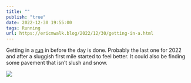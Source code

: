 ```yaml
---
title: ""
publish: "true"
date: 2022-12-30 19:55:00
tags: Running
url: https://ericmwalk.blog/2022/12/30/getting-in-a.html
---
```


Getting in a [run](http://www.strava.com/activities/8316596170) in before the day is done. Probably the last one for 2022 and after a sluggish first mile started to feel better. It could also be finding some pavement that isn’t slush and snow.

![](https://ericmwalk.blog/uploads/2023/0c6846fafd.jpg)